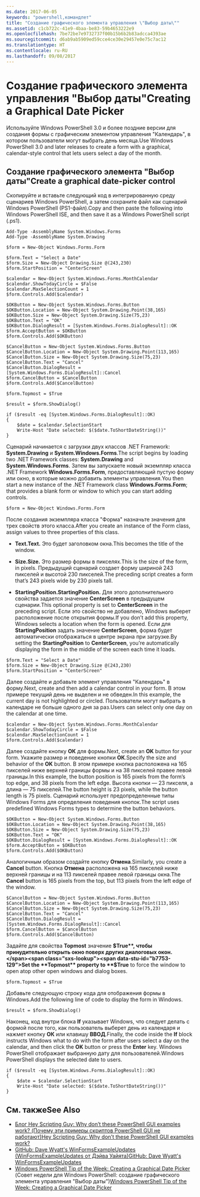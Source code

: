 ```yaml
---
ms.date: 2017-06-05
keywords: "powershell,командлет"
title: "Создание графического элемента управления \"Выбор даты\""
ms.assetid: c1cb722c-41e9-4baa-be83-59b4653222e9
ms.openlocfilehash: 7be72be7e9732737f00b15b6b2b83adcca4393ae
ms.sourcegitcommit: d6ab9ab5909ed59cce4ce30e29457e0e75c7ac12
ms.translationtype: HT
ms.contentlocale: ru-RU
ms.lasthandoff: 09/08/2017
---
```

# <a name="creating-a-graphical-date-picker"></a><span data-ttu-id="b7753-103">Создание графического элемента управления "Выбор даты"</span><span class="sxs-lookup"><span data-stu-id="b7753-103">Creating a Graphical Date Picker</span></span>
<span data-ttu-id="b7753-104">Используйте Windows PowerShell 3.0 и более поздние версии для создания формы с графическим элементом управления "Календарь", в котором пользователи могут выбрать день месяца.</span><span class="sxs-lookup"><span data-stu-id="b7753-104">Use Windows PowerShell 3.0 and later releases to create a form with a graphical, calendar-style control that lets users select a day of the month.</span></span>

## <a name="create-a-graphical-date-picker-control"></a><span data-ttu-id="b7753-105">Создание графического элемента "Выбор даты"</span><span class="sxs-lookup"><span data-stu-id="b7753-105">Create a graphical date-picker control</span></span>
<span data-ttu-id="b7753-106">Скопируйте и вставьте следующий код в интегрированную среду сценариев Windows PowerShell, а затем сохраните файл как сценарий Windows PowerShell (PS1-файл).</span><span class="sxs-lookup"><span data-stu-id="b7753-106">Copy and then paste the following into Windows PowerShell ISE, and then save it as a Windows PowerShell script (.ps1).</span></span>

```
Add-Type -AssemblyName System.Windows.Forms
Add-Type -AssemblyName System.Drawing

$form = New-Object Windows.Forms.Form 

$form.Text = "Select a Date" 
$form.Size = New-Object Drawing.Size @(243,230) 
$form.StartPosition = "CenterScreen"

$calendar = New-Object System.Windows.Forms.MonthCalendar 
$calendar.ShowTodayCircle = $False
$calendar.MaxSelectionCount = 1
$form.Controls.Add($calendar) 

$OKButton = New-Object System.Windows.Forms.Button
$OKButton.Location = New-Object System.Drawing.Point(38,165)
$OKButton.Size = New-Object System.Drawing.Size(75,23)
$OKButton.Text = "OK"
$OKButton.DialogResult = [System.Windows.Forms.DialogResult]::OK
$form.AcceptButton = $OKButton
$form.Controls.Add($OKButton)

$CancelButton = New-Object System.Windows.Forms.Button
$CancelButton.Location = New-Object System.Drawing.Point(113,165)
$CancelButton.Size = New-Object System.Drawing.Size(75,23)
$CancelButton.Text = "Cancel"
$CancelButton.DialogResult = [System.Windows.Forms.DialogResult]::Cancel
$form.CancelButton = $CancelButton
$form.Controls.Add($CancelButton)

$form.Topmost = $True

$result = $form.ShowDialog() 

if ($result -eq [System.Windows.Forms.DialogResult]::OK)
{
    $date = $calendar.SelectionStart
    Write-Host "Date selected: $($date.ToShortDateString())"
}
```

<span data-ttu-id="b7753-107">Сценарий начинается с загрузки двух классов .NET Framework: **System.Drawing** и **System.Windows.Forms**.</span><span class="sxs-lookup"><span data-stu-id="b7753-107">The script begins by loading two .NET Framework classes: **System.Drawing** and **System.Windows.Forms**.</span></span> <span data-ttu-id="b7753-108">Затем вы запускаете новый экземпляр класса .NET Framework **Windows.Forms.Form**, предоставляющий пустую форму или окно, в которые можно добавить элементы управления.</span><span class="sxs-lookup"><span data-stu-id="b7753-108">You then start a new instance of the .NET Framework class **Windows.Forms.Form**; that provides a blank form or window to which you can start adding controls.</span></span>

```
$form = New-Object Windows.Forms.Form
```

<span data-ttu-id="b7753-109">После создания экземпляра класса "Форма" назначьте значения для трех свойств этого класса.</span><span class="sxs-lookup"><span data-stu-id="b7753-109">After you create an instance of the Form class, assign values to three properties of this class.</span></span>

- <span data-ttu-id="b7753-110">**Text.**</span><span class="sxs-lookup"><span data-stu-id="b7753-110">**Text.**</span></span> <span data-ttu-id="b7753-111">Это будет заголовком окна.</span><span class="sxs-lookup"><span data-stu-id="b7753-111">This becomes the title of the window.</span></span>

- <span data-ttu-id="b7753-112">**Size.**</span><span class="sxs-lookup"><span data-stu-id="b7753-112">**Size.**</span></span> <span data-ttu-id="b7753-113">Это размер формы в пикселях.</span><span class="sxs-lookup"><span data-stu-id="b7753-113">This is the size of the form, in pixels.</span></span> <span data-ttu-id="b7753-114">Предыдущий сценарий создает форму шириной 243 пикселей и высотой 230 пикселей.</span><span class="sxs-lookup"><span data-stu-id="b7753-114">The preceding script creates a form that’s 243 pixels wide by 230 pixels tall.</span></span>

- <span data-ttu-id="b7753-115">**StartingPosition.**</span><span class="sxs-lookup"><span data-stu-id="b7753-115">**StartingPosition.**</span></span> <span data-ttu-id="b7753-116">Для этого дополнительного свойства задается значение **CenterScreen** в предыдущем сценарии.</span><span class="sxs-lookup"><span data-stu-id="b7753-116">This optional property is set to **CenterScreen** in the preceding script.</span></span> <span data-ttu-id="b7753-117">Если это свойство не добавлено, Windows выберет расположение после открытия формы.</span><span class="sxs-lookup"><span data-stu-id="b7753-117">If you don’t add this property, Windows selects a location when the form is opened.</span></span> <span data-ttu-id="b7753-118">Если для **StartingPosition** задать значение **CenterScreen**, форма будет автоматически отображаться в центре экрана при загрузке.</span><span class="sxs-lookup"><span data-stu-id="b7753-118">By setting the **StartingPosition** to **CenterScreen**, you’re automatically displaying the form in the middle of the screen each time it loads.</span></span>

```
$form.Text = "Select a Date" 
$form.Size = New-Object Drawing.Size @(243,230) 
$form.StartPosition = "CenterScreen"
```

<span data-ttu-id="b7753-119">Далее создайте и добавьте элемент управления "Календарь" в форму.</span><span class="sxs-lookup"><span data-stu-id="b7753-119">Next, create and then add a calendar control in your form.</span></span> <span data-ttu-id="b7753-120">В этом примере текущий день не выделен и не обведен.</span><span class="sxs-lookup"><span data-stu-id="b7753-120">In this example, the current day is not highlighted or circled.</span></span> <span data-ttu-id="b7753-121">Пользователи могут выбрать в календаре не больше одного дня за раз.</span><span class="sxs-lookup"><span data-stu-id="b7753-121">Users can select only one day on the calendar at one time.</span></span>

```
$calendar = New-Object System.Windows.Forms.MonthCalendar 
$calendar.ShowTodayCircle = $False
$calendar.MaxSelectionCount = 1
$form.Controls.Add($calendar)
```

<span data-ttu-id="b7753-122">Далее создайте кнопку **OК** для формы.</span><span class="sxs-lookup"><span data-stu-id="b7753-122">Next, create an **OK** button for your form.</span></span> <span data-ttu-id="b7753-123">Укажите размер и поведение кнопки **ОК**.</span><span class="sxs-lookup"><span data-stu-id="b7753-123">Specify the size and behavior of the **OK** button.</span></span> <span data-ttu-id="b7753-124">В этом примере кнопка расположена на 165 пикселей ниже верхней границы формы и на 38 пикселей правее левой границы.</span><span class="sxs-lookup"><span data-stu-id="b7753-124">In this example, the button position is 165 pixels from the form’s top edge, and 38 pixels from the left edge.</span></span> <span data-ttu-id="b7753-125">Высота кнопки — 23 пикселя, а длина — 75 пикселей.</span><span class="sxs-lookup"><span data-stu-id="b7753-125">The button height is 23 pixels, while the button length is 75 pixels.</span></span> <span data-ttu-id="b7753-126">Сценарий использует предопределенные типы Windows Forms для определения поведения кнопок.</span><span class="sxs-lookup"><span data-stu-id="b7753-126">The script uses predefined Windows Forms types to determine the button behaviors.</span></span>

```
$OKButton = New-Object System.Windows.Forms.Button
$OKButton.Location = New-Object System.Drawing.Point(38,165)
$OKButton.Size = New-Object System.Drawing.Size(75,23)
$OKButton.Text = "OK"
$OKButton.DialogResult = [System.Windows.Forms.DialogResult]::OK
$form.AcceptButton = $OKButton
$form.Controls.Add($OKButton)
```

<span data-ttu-id="b7753-127">Аналогичным образом создайте кнопку **Отмена**.</span><span class="sxs-lookup"><span data-stu-id="b7753-127">Similarly, you create a **Cancel** button.</span></span> <span data-ttu-id="b7753-128">Кнопка **Отмена** расположена на 165 пикселей ниже верхней границы и на 113 пикселей правее левой границы окна.</span><span class="sxs-lookup"><span data-stu-id="b7753-128">The **Cancel** button is 165 pixels from the top, but 113 pixels from the left edge of the window.</span></span>

```
$CancelButton = New-Object System.Windows.Forms.Button
$CancelButton.Location = New-Object System.Drawing.Point(113,165)
$CancelButton.Size = New-Object System.Drawing.Size(75,23)
$CancelButton.Text = "Cancel"
$CancelButton.DialogResult = [System.Windows.Forms.DialogResult]::Cancel
$form.CancelButton = $CancelButton
$form.Controls.Add($CancelButton)
```

<span data-ttu-id="b7753-129">Задайте для свойства **Topmost** значение **$True**, чтобы принудительно открыть окно поверх других диалоговых окон.</span><span class="sxs-lookup"><span data-stu-id="b7753-129">Set the **Topmost** property to **$True** to force the window to open atop other open windows and dialog boxes.</span></span>

```
$form.Topmost = $True
```

<span data-ttu-id="b7753-130">Добавьте следующую строку кода для отображения формы в Windows.</span><span class="sxs-lookup"><span data-stu-id="b7753-130">Add the following line of code to display the form in Windows.</span></span>

```
$result = $form.ShowDialog()
```

<span data-ttu-id="b7753-131">Наконец, код внутри блока **If** указывает Windows, что следует делать с формой после того, как пользователь выберет день из календаря и нажмет кнопку **ОК** или клавишу **ВВОД**.</span><span class="sxs-lookup"><span data-stu-id="b7753-131">Finally, the code inside the **If** block instructs Windows what to do with the form after users select a day on the calendar, and then click the **OK** button or press the **Enter** key.</span></span> <span data-ttu-id="b7753-132">Windows PowerShell отображает выбранную дату для пользователей.</span><span class="sxs-lookup"><span data-stu-id="b7753-132">Windows PowerShell displays the selected date to users.</span></span>

```
if ($result -eq [System.Windows.Forms.DialogResult]::OK)
{
    $date = $calendar.SelectionStart
    Write-Host "Date selected: $($date.ToShortDateString())"
}
```

## <a name="see-also"></a><span data-ttu-id="b7753-133">См. также</span><span class="sxs-lookup"><span data-stu-id="b7753-133">See Also</span></span>
- [<span data-ttu-id="b7753-134">Блог Hey Scripting Guy: Why don’t these PowerShell GUI examples work? (Почему эти примеры скриптов PowerShell GUI не работают)</span><span class="sxs-lookup"><span data-stu-id="b7753-134">Hey Scripting Guy:  Why don’t these PowerShell GUI examples work?</span></span>](http://go.microsoft.com/fwlink/?LinkId=506644)
- [<span data-ttu-id="b7753-135">GitHub: Dave Wyatt's WinFormsExampleUpdates (WinFormsExampleUpdates от Дэйва Уайята)</span><span class="sxs-lookup"><span data-stu-id="b7753-135">GitHub: Dave Wyatt's WinFormsExampleUpdates</span></span>](https://github.com/dlwyatt/WinFormsExampleUpdates)
- <span data-ttu-id="b7753-136">[Windows PowerShell Tip of the Week: Creating a Graphical Date Picker](http://technet.microsoft.com/library/ff730942.aspx) (Совет недели для Windows PowerShell: создание графического элемента управления "Выбор даты")</span><span class="sxs-lookup"><span data-stu-id="b7753-136">[Windows PowerShell Tip of the Week:  Creating a Graphical Date Picker](http://technet.microsoft.com/library/ff730942.aspx)</span></span>

